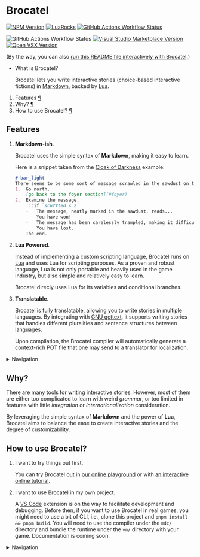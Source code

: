 # Brocatel

[![NPM Version](https://img.shields.io/npm/v/%40brocatel%2Fmdc)](https://www.npmjs.com/package/@brocatel/mdc)
[![LuaRocks](https://img.shields.io/luarocks/v/gudzpoz/brocatel)](https://luarocks.org/modules/gudzpoz/brocatel)
[![GitHub Actions Workflow Status](https://img.shields.io/github/actions/workflow/status/gudzpoz/brocatel/docs.yml?label=Documentation)](https://gudzpoz.github.io/brocatel/)

![GitHub Actions Workflow Status](https://img.shields.io/github/actions/workflow/status/gudzpoz/brocatel/vscode.yml?label=VS+Code+Extension)
[![Visual Studio Marketplace Version](https://img.shields.io/visual-studio-marketplace/v/gudzpoz.vscode-brocatel)](https://marketplace.visualstudio.com/items?itemName=gudzpoz.vscode-brocatel)
[![Open VSX Version](https://img.shields.io/open-vsx/v/gudzpoz/vscode-brocatel)](https://open-vsx.org/extension/gudzpoz/vscode-brocatel)

(By the way, you can also [run this README file interactively with Brocatel](https://gudzpoz.github.io/brocatel/playground.html?url=https://cdn.jsdelivr.net/gh/gudzpoz/brocatel@main/README.md).)

*   What is Brocatel?

    Brocatel lets you write interactive stories (choice-based interactive fictions) in [Markdown](https://en.wikipedia.org/wiki/Markdown), backed by [Lua](https://www.lua.org/).

1.  Features
    [¶](#features)
2.  Why?
    [¶](#why)
3.  How to use Brocatel?
    [¶](#how-to-use-brocatel)

## Features

1.  **Markdown-ish**.

    Brocatel uses the simple syntax of **Markdown**, making it easy to learn.

    Here is a snippet taken from the [Cloak of Darkness](https://gudzpoz.github.io/brocatel/cloak.html) example:
    ```markdown
    # bar_light
    There seems to be some sort of message scrawled in the sawdust on the floor.
    1.  Go north.
        [go back to the foyer section](#foyer)
    2.  Examine the message.
        :::if `scuffled < 2`
        -   The message, neatly marked in the sawdust, reads...
            You have won!
        -   The message has been carelessly trampled, making it difficult to read. You can just distinguish the words...
            You have lost.
        The end.
    ```

2.  **Lua Powered**.

    Instead of implementing a custom scripting language, Brocatel runs on [Lua](https://www.lua.org/) and uses Lua for scripting purposes. As a proven and robust language, Lua is not only portable and heavily used in the game industry, but also simple and relatively easy to learn.

    Brocatel direcly uses Lua for its variables and conditional branches.

3.  **Translatable**.

    Brocatel is fully translatable, allowing you to write stories in multiple languages. By integrating with [GNU gettext](https://www.gnu.org/software/gettext/), it supports writing stories that handles different pluralities and sentence structures between languages.

    Upon compilation, the Brocatel compiler will automatically generate a context-rich POT file that one may send to a translator for localization.

<details><summary>Navigation</summary>

1) Back To Section
   [¶](#features)
2) Back To Top
   [¶](#brocatel)

</details>

## Why?

There are many tools for writing interactive stories. However, most of them are either too complicated to learn with weird *grammar*, or too limited in features with little *integration* or *internationalization* consideration.

By leveraging the simple syntax of **Markdown** and the power of **Lua**, Brocatel aims to balance the ease to create interactive stories and the degree of customizability.

[](#brocatel)

## How to use Brocatel?

1.  I want to try things out first.

    You can try Brocatel out in [our online playground](https://gudzpoz.github.io/brocatel/playground.html) or with [an interactive online tutorial](https://gudzpoz.github.io/brocatel/tutorial.html).

2.  I want to use Brocatel in my own project.

    A [VS Code](https://code.visualstudio.com/) extension is on the way to facilitate development and debugging. Before then, if you want to use Brocatel in real games, you might need to use a bit of CLI, i.e., clone this project and `pnpm install && pnpm build`. You will need to use the compiler under the `mdc/` directory and bundle the runtime under the `vm/` directory with your game. Documentation is coming soon.

<details><summary>Navigation</summary>

1) Back To Section
   [¶](#how-to-use-brocatel)
2) Back To Top
   [¶](#brocatel)

</details>
